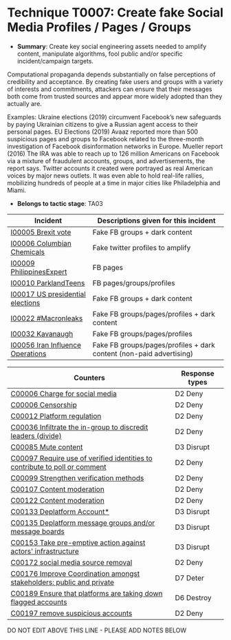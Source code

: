 # Technique T0007: Create fake Social Media Profiles / Pages / Groups

* **Summary**: Create key social engineering assets needed to amplify content, manipulate algorithms, fool public and/or specific incident/campaign targets. 

Computational propaganda depends substantially on false perceptions of credibility and acceptance. By creating fake users and groups with a variety of interests and commitments, attackers can ensure that their messages both come from trusted sources and appear more widely adopted than they actually are. 

Examples: Ukraine elections (2019) circumvent Facebook’s new safeguards by paying Ukrainian citizens to give a Russian agent access to their personal pages. EU Elections (2019) Avaaz reported more than 500 suspicious pages and groups to Facebook related to the three-month investigation of Facebook disinformation networks in Europe. Mueller report (2016) The IRA was able to reach up to 126 million Americans on Facebook via a mixture of fraudulent accounts, groups, and advertisements, the report says. Twitter accounts it created were portrayed as real American voices by major news outlets. It was even able to hold real-life rallies, mobilizing hundreds of people at a time in major cities like Philadelphia and Miami. 

* **Belongs to tactic stage**: TA03


| Incident | Descriptions given for this incident |
| -------- | -------------------- |
| [I00005 Brexit vote](../incidents/I00005.md) | Fake FB groups + dark content |
| [I00006 Columbian Chemicals](../incidents/I00006.md) | Fake twitter profiles to amplify |
| [I00009 PhilippinesExpert](../incidents/I00009.md) | FB pages |
| [I00010 ParklandTeens](../incidents/I00010.md) | FB pages/groups/profiles |
| [I00017 US presidential elections](../incidents/I00017.md) | Fake FB groups + dark content |
| [I00022 #Macronleaks](../incidents/I00022.md) | Fake FB groups/pages/profiles + dark content |
| [I00032 Kavanaugh](../incidents/I00032.md) | Fake FB groups/pages/profiles  |
| [I00056 Iran Influence Operations](../incidents/I00056.md) | Fake FB groups/pages/profiles + dark content (non-paid advertising) |



| Counters | Response types |
| -------- | -------------- |
| [C00006 Charge for social media](../counters/C00006.md) | D2 Deny |
| [C00006 Censorship](../counters/C00006.md) | D2 Deny |
| [C00012 Platform regulation](../counters/C00012.md) | D2 Deny |
| [C00036 Infiltrate the in-group to discredit leaders (divide)](../counters/C00036.md) | D2 Deny |
| [C00085 Mute content](../counters/C00085.md) | D3 Disrupt |
| [C00097 Require use of verified identities to contribute to poll or comment](../counters/C00097.md) | D2 Deny |
| [C00099 Strengthen verification methods](../counters/C00099.md) | D2 Deny |
| [C00107 Content moderation](../counters/C00107.md) | D2 Deny |
| [C00122 Content moderation](../counters/C00122.md) | D2 Deny |
| [C00133 Deplatform Account*](../counters/C00133.md) | D3 Disrupt |
| [C00135 Deplatform message groups and/or message boards](../counters/C00135.md) | D3 Disrupt |
| [C00153 Take pre-emptive action against actors' infrastructure](../counters/C00153.md) | D3 Disrupt |
| [C00172 social media source removal](../counters/C00172.md) | D2 Deny |
| [C00176 Improve Coordination amongst stakeholders: public and private](../counters/C00176.md) | D7 Deter |
| [C00189 Ensure that platforms are taking down flagged accounts](../counters/C00189.md) | D6 Destroy |
| [C00197 remove suspicious accounts](../counters/C00197.md) | D2 Deny |


DO NOT EDIT ABOVE THIS LINE - PLEASE ADD NOTES BELOW